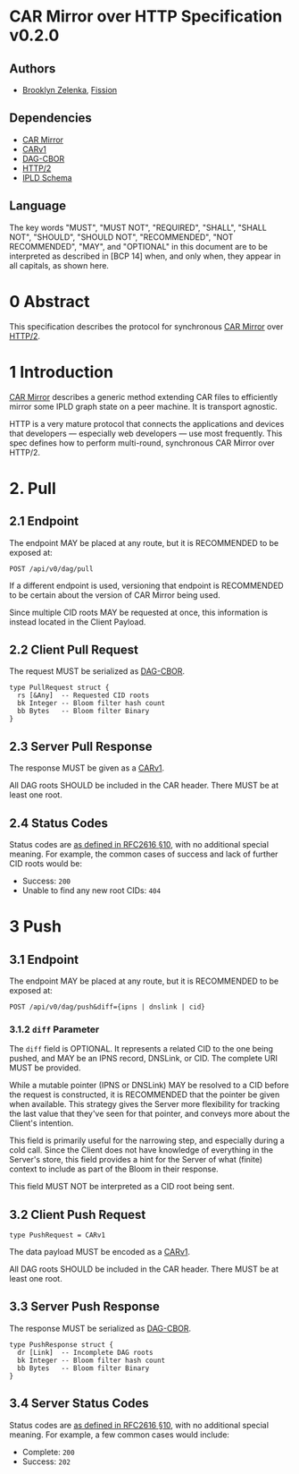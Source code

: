 # CAR Mirror over HTTP Specification v0.2.0

## Authors

* [Brooklyn Zelenka], [Fission]

## Dependencies

- [CAR Mirror]
- [CARv1]
- [DAG-CBOR]
- [HTTP/2]
- [IPLD Schema]

## Language

The key words "MUST", "MUST NOT", "REQUIRED", "SHALL", "SHALL NOT", "SHOULD", "SHOULD NOT", "RECOMMENDED", "NOT RECOMMENDED", "MAY", and "OPTIONAL" in this document are to be interpreted as described in [BCP 14] when, and only when, they appear in all capitals, as shown here.

# 0 Abstract

This specification describes the protocol for synchronous [CAR Mirror] over [HTTP/2].

# 1 Introduction

[CAR Mirror] describes a generic method extending CAR files to efficiently mirror some IPLD graph state on a peer machine. It is transport agnostic.

HTTP is a very mature protocol that connects the applications and devices that developers — especially web developers — use most frequently. This spec defines how to perform multi-round, synchronous CAR Mirror over HTTP/2.

# 2. Pull

## 2.1 Endpoint

The endpoint MAY be placed at any route, but it is RECOMMENDED to be exposed at:

```http
POST /api/v0/dag/pull
```

If a different endpoint is used, versioning that endpoint is RECOMMENDED to be certain about the version of CAR Mirror being used.

Since multiple CID roots MAY be requested at once, this information is instead located in the Client Payload.

## 2.2 Client Pull Request

The request MUST be serialized as [DAG-CBOR]. 

```ipldsch
type PullRequest struct {
  rs [&Any]  -- Requested CID roots
  bk Integer -- Bloom filter hash count
  bb Bytes   -- Bloom filter Binary
}
```

## 2.3 Server Pull Response

The response MUST be given as a [CARv1].

All DAG roots SHOULD be included in the CAR header. There MUST be at least one root.

## 2.4 Status Codes

Status codes are [as defined in RFC2616 §10][RFC2616 #10], with no additional special meaning. For example, the common cases of success and lack of further CID roots would be:

* Success: `200`
* Unable to find any new root CIDs: `404`

# 3 Push

## 3.1 Endpoint

The endpoint MAY be placed at any route, but it is RECOMMENDED to be exposed at:

```http
POST /api/v0/dag/push&diff={ipns | dnslink | cid}
```

### 3.1.2 `diff` Parameter

The `diff` field is OPTIONAL. It represents a related CID to the one being pushed, and MAY be an IPNS record, DNSLink, or CID. The complete URI MUST be provided.

While a mutable pointer (IPNS or DNSLink) MAY be resolved to a CID before the request is constructed, it is RECOMMENDED that the pointer be given when available. This strategy gives the Server more flexibility for tracking the last value that they've seen for that pointer, and conveys more about the Client's intention.

This field is primarily useful for the narrowing step, and especially during a cold call. Since the Client does not have knowledge of everything in the Server's store, this field provides a hint for the Server of what (finite) context to include as part of the Bloom in their response.

This field MUST NOT be interpreted as a CID root being sent.

## 3.2 Client Push Request

```ipldsch
type PushRequest = CARv1
```

The data payload MUST be encoded as a [CARv1].

All DAG roots SHOULD be included in the CAR header. There MUST be at least one root.

## 3.3 Server Push Response

The response MUST be serialized as [DAG-CBOR]. 

```ipldsch
type PushResponse struct {
  dr [Link]  -- Incomplete DAG roots
  bk Integer -- Bloom filter hash count
  bb Bytes   -- Bloom filter Binary
}
```

## 3.4 Server Status Codes

Status codes are [as defined in RFC2616 §10][RFC2616 #10], with no additional special meaning. For example, a few common cases would include:

* Complete: `200`
* Success: `202`

<!-- External Links -->

[Brooklyn Zelenka]: https://github.com/expede
[CAR Mirror]: https://github.com/wnfs-wg/car-mirror
[CARv1]: https://ipld.io/specs/transport/car/carv1/
[DAG-CBOR]: https://ipld.io/specs/codecs/dag-cbor/spec/
[Fission]: https://fission.codes
[HTTP/2]: https://datatracker.ietf.org/doc/html/rfc7540
[IPLD Schema]: https://ipld.io/docs/schemas/
[RFC2119]: https://datatracker.ietf.org/doc/html/rfc2119
[RFC2616 #10]: https://www.rfc-editor.org/rfc/rfc2616#section-10
